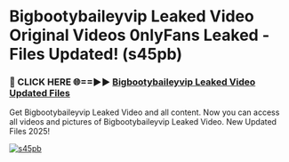 # Bigbootybaileyvip Leaked Video Original Videos 0nlyFans Leaked - Files Updated! (s45pb)

<h3>🔴 CLICK HERE 🌐==►► <a href="https://tinyurl.com/2jnfzry5" rel="nofollow">Bigbootybaileyvip Leaked Video Updated Files</a></h3>

Get Bigbootybaileyvip Leaked Video and all content. Now you can access all videos and pictures of Bigbootybaileyvip Leaked Video. New Updated Files 2025!

[![s45pb](https://i.imgur.com/GyGTBgg.gif)](https://tinyurl.com/2jnfzry5)
